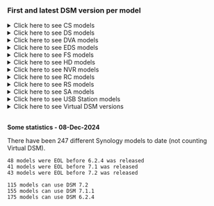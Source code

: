 ### First and latest DSM version per model

<details>
  <summary>Click here to see CS models</summary>

| Model | First DSM version | Latest DSM version | Note |
|-------|-----------|-----------|------|
| CS407 | 3.1-1594 | 3.1-1639 | EOL |
| CS407e | 3.1-1594 | 3.1-1639 | EOL |
| CS-406 | 2.0-0731 | 2.0-0731 | EOL |
| CS-406e | 2.0-0731 | 2.0-0731 | EOL |

</details>

<details>
  <summary>Click here to see DS models</summary>

| Model | First DSM version | Latest DSM version | Note |
|-------|-----------|-----------|------|
| DS3622xs+ | 7.0.1-42218 | 7.2.2-72806 |  |
| DS3617xsII | 6.2.4-25556 | 7.2.2-72806 |  |
| DS3617xs | 6.0.2-8451 | 7.2.2-72806 |  |
| DS3615xs | 5.1-5004 | 7.1.1-42962 | EOL |
| DS3612xs | 3.2-1963 | 6.2.4-25556 | EOL |
| DS3611xs | 3.1-1746 | 6.2.4-25556 | EOL |
| DS3018xs | 6.1.3-15152 | 7.2.2-72806 |  |
| DS2422+ | 7.0.1-42218 | 7.2.2-72806 |  |
| DS2419+II | 6.2.4-25556 | 7.2.2-72806 |  |
| DS2419+ | 6.2.1-23824 | 7.2.2-72806 |  |
| DS2415+ | 5.1-5022 | 7.1.1-42962 | EOL |
| DS2413+ | 4.1-2636 | 7.1.1-42962 | EOL |
| DS2411+ | 3.1-1742 | 6.2.4-25556 | EOL |
| DS2015xs | 5.1-5010 | 7.1.1-42962 | EOL |
| DS1823xs+ | 7.1.1-42962 | 7.2.2-72806 |  |
| DS1821+ | 6.2.3-25426 | 7.2.2-72806 |  |
| DS1819+ | 6.2.1-23824 | 7.2.2-72806 |  |
| DS1817+ | 6.1.1-15095 | 7.2.2-72806 |  |
| DS1817 | 6.1.2-15132 | 7.2.2-72806 |  |
| DS1815+ | 5.0-4528 | 7.1.1-42962 | EOL |
| DS1813+ | 4.2-3214 | 7.1.1-42962 | EOL |
| DS1812+ | 3.2-2031 | 6.2.4-25556 | EOL |
| DS1621xs+ | 6.2.3-25426 | 7.2.2-72806 |  |
| DS1621+ | 6.2.3-25426 | 7.2.2-72806 |  |
| DS1618+ | 6.1.6-15266 | 7.2.2-72806 |  |
| DS1522+ | 7.1-42661 | 7.2.2-72806 |  |
| DS1520+ | 6.2.3-25426 | 7.2.2-72806 |  |
| DS1517+ | 6.1.1-15095 | 7.2.2-72806 |  |
| DS1517 | 6.1.1-15101 | 7.2.2-72806 |  |
| DS1515+ | 5.0-4528 | 7.1.1-42962 | EOL |
| DS1515 | 5.1-5022 | 7.1.1-42962 | EOL |
| DS1513+ | 4.2-3211 | 7.1.1-42962 | EOL |
| DS1512+ | 3.2-2031 | 6.2.4-25556 | EOL |
| DS1511+ | 3.1-1594 | 6.2.4-25556 | EOL |
| DS1019+ | 6.2.1-23824 | 7.2.2-72806 |  |
| DS1010+ | 2.2-1041 | 5.2-5967 | EOL |
| DS923+ | 7.1.1-42962 | 7.2.2-72806 |  |
| DS920+ | 6.2.3-25426 | 7.2.2-72806 |  |
| DS918+ | 6.1.3-15152 | 7.2.2-72806 |  |
| DS916+ | 6.0-7321 | 7.2.2-72806 |  |
| DS723+ | 7.1.1-42962 | 7.2.2-72806 |  |
| DS720+ | 6.2.3-25426 | 7.2.2-72806 |  |
| DS718+ | 6.1.3-15152 | 7.2.2-72806 |  |
| DS716+II | 6.0-7321 | 7.2.2-72806 |  |
| DS716+ | 5.2-5644 | 7.2.2-72806 |  |
| DS715 | 5.2-5565 | 7.1.1-42962 | EOL |
| DS713+ | 4.1-2647 | 7.1.1-42962 | EOL |
| DS712+ | 3.2-1922 | 6.2.4-25556 | EOL |
| DS710+ | 3.1-1594 | 5.2-5967 | EOL |
| DS620slim | 6.2.2-24922 | 7.2.2-72806 |  |
| DS509+ | 3.1-1594 | 4.2-3259 | EOL |
| DS508 | 3.1-1594 | 4.0-2265 | EOL |
| DS423+ | 7.1.1-42962 | 7.2.2-72806 |  |
| DS423 | 7.1.1-42962 | 7.2.2-72806 |  |
| DS420j | 6.2.2-24922 | 7.2.2-72806 |  |
| DS420+ | 6.2.3-25426 | 7.2.2-72806 |  |
| DS419slim | 6.2.2-24922 | 7.2.2-72806 |  |
| DS418play | 6.1.3-15152 | 7.2.2-72806 |  |
| DS418j | 6.1.3-15152 | 7.2.2-72806 |  |
| DS418 | 6.1.3-15152 | 7.2.2-72806 |  |
| DS416slim | 6.0-7321 | 7.2.2-72806 |  |
| DS416play | 6.0-7321 | 7.2.2-72806 |  |
| DS416j | 5.2-5644 | 7.2.2-72806 |  |
| DS416 | 5.2-5592 | 7.2.2-72806 |  |
| DS415play | 5.0-4493 | 7.1.1-42962 | EOL |
| DS415+ | 5.0-4519 | 7.1.1-42962 | EOL |
| DS414slim | 5.0-4482 | 7.1.1-42962 | EOL |
| DS414j | 5.0-4482 | 7.1.1-42962 | EOL |
| DS414 | 4.3-3776 | 7.1.1-42962 | EOL |
| DS413j | 4.1-2636 | 6.2.4-25556 | EOL |
| DS413 | 4.1-2636 | 6.2.4-25556 | EOL |
| DS412+ | 4.0-2198 | 6.2.4-25556 | EOL |
| DS411slim | 3.1-1594 | 6.2.4-25556 | EOL |
| DS411j | 3.1-1594 | 6.2.4-25556 | EOL |
| DS411+II | 3.1-1613 | 6.2.4-25556 | EOL |
| DS411+ | 3.1-1594 | 6.2.4-25556 | EOL |
| DS411 | 3.1-1748 | 6.2.4-25556 | EOL |
| DS410j | 3.1-1594 | 5.2-5967 | EOL |
| DS410 | 3.1-1594 | 5.2-5967 | EOL |
| DS409slim | 3.1-1594 | 4.2-3259 | EOL |
| DS409+ | 3.1-1594 | 4.2-3259 | EOL |
| DS409 | 3.1-1594 | 4.2-3259 | EOL |
| DS408 | 3.1-1594 | 4.0-2265 | EOL |
| DS224+ | 7.2-64570 | 7.2.2-72806 |  |
| DS223j | 7.1.1-42962 | 7.2.2-72806 |  |
| DS223 | 7.1.1-42962 | 7.2.2-72806 |  |
| DS220j | 6.2.2-24922 | 7.2.2-72806 |  |
| DS220+ | 6.2.3-25426 | 7.2.2-72806 |  |
| DS218play | 6.1.3-15152 | 7.2.2-72806 |  |
| DS218j | 6.1.3-15152 | 7.2.2-72806 |  |
| DS218+ | 6.1.3-15152 | 7.2.2-72806 |  |
| DS218 | 6.1.4-15217 | 7.2.2-72806 |  |
| DS216se | 5.2-5620 | 7.1.1-42962 | EOL |
| DS216play | 5.2-5620 | 7.2.2-72806 |  |
| DS216j | 5.2-5644 | 7.2.2-72806 |  |
| DS216+II | 6.0-7321 | 7.2.2-72806 |  |
| DS216+ | 5.2-5644 | 7.2.2-72806 |  |
| DS216 | 5.2-5644 | 7.2.2-72806 |  |
| DS215j | 5.1-5004 | 7.1.1-42962 | EOL |
| DS215+ | 5.2-5565 | 7.1.1-42962 | EOL |
| DS214se | 4.3-3781 | 7.1.1-42962 | EOL |
| DS214play | 4.3-3803 | 7.1.1-42962 | EOL |
| DS214+ | 4.3-3805 | 7.1.1-42962 | EOL |
| DS214 | 4.3-3776 | 7.1.1-42962 | EOL |
| DS213j | 4.2-3211 | 7.1.1-42962 | EOL |
| DS213air | 4.1-2636 | 6.2.4-25556 | EOL |
| DS213+ | 4.0-2254 | 6.2.4-25556 | EOL |
| DS213 | 4.0-2243 | 6.2.4-25556 | EOL |
| DS212j | 3.2-1944 | 6.2.4-25556 | EOL |
| DS212+ | 3.2-1944 | 6.2.4-25556 | EOL |
| DS212 | 3.2-1944 | 6.2.4-25556 | EOL |
| DS211j | 3.1-1594 | 6.2.4-25556 | EOL |
| DS211+ | 3.1-1594 | 6.2.4-25556 | EOL |
| DS211 | 3.1-1594 | 6.2.4-25556 | EOL |
| DS210j | 3.1-1594 | 5.2-5967 | EOL |
| DS210+ | 3.1-1594 | 5.2-5967 | EOL |
| DS209j | 3.1-1594 | 4.2-3259 | EOL |
| DS209+II | 3.1-1594 | 4.2-3259 | EOL |
| DS209+ | 3.1-1594 | 4.2-3259 | EOL |
| DS209 | 3.1-1594 | 4.2-3259 | EOL |
| DS207+ | 3.1-1594 | 3.1-1639 | EOL |
| DS207 | 3.1-1594 | 3.1-1639 | EOL |
| DS124 | 7.2-64570 | 7.2.2-72806 |  |
| DS120j | 6.2.2-24922 | 7.2.2-72806 |  |
| DS119j | 6.2.1-23824 | 7.2.2-72806 |  |
| DS118 | 6.1.3-15152 | 7.2.2-72806 |  |
| DS116 | 6.0-7321 | 7.2.2-72806 |  |
| DS115j | 5.0-4493 | 7.1.1-42962 | EOL |
| DS115 | 5.1-5022 | 7.1.1-42962 | EOL |
| DS114 | 4.3-3776 | 7.1.1-42962 | EOL |
| DS112j | 4.0-2198 | 6.2.4-25556 | EOL |
| DS112+ | 4.0-2228 | 6.2.4-25556 | EOL |
| DS112 | 4.0-2198 | 6.2.4-25556 | EOL |
| DS111 | 3.1-1594 | 6.2.4-25556 | EOL |
| DS110j | 3.1-1594 | 5.2-5967 | EOL |
| DS110+ | 3.1-1594 | 5.2-5967 | EOL |
| DS-109j | 3.1-1594 | 3.2-1944 | EOL |
| DS109j | 3.2-1955 | 4.2-3259 | EOL |
| DS109+ | 3.1-1594 | 4.2-3259 | EOL |
| DS109 | 3.1-1594 | 4.2-3259 | EOL |
| DS108j | 3.1-1594 | 4.0-2265 | EOL |
| DS107e | 3.1-1594 | 3.1-1639 | EOL |
| DS107+ | 3.1-1594 | 3.1-1639 | EOL |
| DS107 | 3.1-1594 | 3.1-1639 | EOL |
| DS-106j | 2.1-0844 | 2.1-0844 | EOL |
| DS-106e | 2.0-0731 | 2.0-0731 | EOL |
| DS-106 | 2.0-0731 | 2.0-0731 | EOL |
| DS-101j | 2.0-0731 | 2.0-0731 | EOL |

</details>

<details>
  <summary>Click here to see DVA models</summary>

| Model | First DSM version | Latest DSM version | Note |
|-------|-----------|-----------|------|
| DVA3221 | 6.2.3-25426 | 7.2.2-72806 |  |
| DVA3219 | 6.2.2-24922 | 7.2.2-72806 |  |
| DVA1622 | 7.1-42661 | 7.2.2-72806 |  |

</details>

<details>
  <summary>Click here to see EDS models</summary>

| Model | First DSM version | Latest DSM version | Note |
|-------|-----------|-----------|------|
| EDS14 | 4.3-4244 | 6.0.3-8754 | EOL |

</details>

<details>
  <summary>Click here to see FS models</summary>

| Model | First DSM version | Latest DSM version | Note |
|-------|-----------|-----------|------|
| FS6400 | 6.2.2-24922 | 7.2.2-72806 |  |
| FS3600 | 6.2.3-25426 | 7.2.2-72806 |  |
| FS3400 | 6.2.2-24922 | 7.2.2-72806 |  |
| FS3410 | 7.1-42661 | 7.2.2-72806 |  |
| FS3017 | 6.0.2-8575 | 7.2.2-72806 |  |
| FS2500 | 7.0.1-42218 | 7.2.2-72806 |  |
| FS2017 | 6.1.1-15101 | 7.2.2-72806 |  |
| FS1018 | 6.1.4-15217 | 7.2.2-72806 |  |

</details>

<details>
  <summary>Click here to see HD models</summary>

| Model | First DSM version | Latest DSM version | Note |
|-------|-----------|-----------|------|
| HD6500 | 7.1-42661 | 7.2.2-72806 |  |

</details>

<details>
  <summary>Click here to see NVR models</summary>

| Model | First DSM version | Latest DSM version | Note |
|-------|-----------|-----------|------|
| NVR1218 | 6.1.3-15152 | 6.2.4-25556 | EOL |
| NVR216 | 5.2-5644 | 6.2.4-25556 | EOL |

</details>

<details>
  <summary>Click here to see RC models</summary>

| Model | First DSM version | Latest DSM version | Note |
|-------|-----------|-----------|------|
| RC18015xs+ | 5.1-5358 | 7.1.1-42962 | EOL |

</details>

<details>
  <summary>Click here to see RS models</summary>

| Model | First DSM version | Latest DSM version | Note |
|-------|-----------|-----------|------|
| RS18017xs+ | 6.0.2-8451 | 7.2.2-72806 |  |
| RS18016xs+ | 5.2-5592 | 7.2.2-72806 |  |
| RS10613xs+ | 4.1-2846 | 7.1.1-42962 | EOL |
| RS4021xs+ | 6.2.3-25426 | 7.2.2-72806 |  |
| RS4017xs+ | 6.0.2-8451 | 7.2.2-72806 |  |
| RS3621xs+ | 6.2.3-25426 | 7.2.2-72806 |  |
| RS3621RPxs | 6.2.3-25426 | 7.2.2-72806 |  |
| RS3618xs | 6.1.5-15254 | 7.2.2-72806 |  |
| RS3617xs+ | 6.0.2-8451 | 7.2.2-72806 |  |
| RS3617xs | 6.0.1-7393 | 7.2.2-72806 |  |
| RS3617RPxs | 6.0.2-8451 | 7.2.2-72806 |  |
| RS3614xs+ | 4.3-3805 | 7.1.1-42962 | EOL |
| RS3614xs | 5.0-4493 | 7.1.1-42962 | EOL |
| RS3614RPxs | 5.0-4493 | 7.1.1-42962 | EOL |
| RS3413xs+ | 4.1-2842 | 7.1.1-42962 | EOL |
| RS3412xs | 3.2-1963 | 6.2.4-25556 | EOL |
| RS3412RPxs | 3.2-1963 | 6.2.4-25556 | EOL |
| RS3411xs | 3.1-1746 | 6.2.4-25556 | EOL |
| RS3411RPxs | 3.1-1746 | 6.2.4-25556 | EOL |
| RS2821RP+ | 6.2.4-25556 | 7.2.2-72806 |  |
| RS2423RP+ | 7.1.1-42962 | 7.2.2-72806 |  |
| RS2423+ | 7.1.1-42962 | 7.2.2-72806 |  |
| RS2421RP+ | 6.2.4-25556 | 7.2.2-72806 |  |
| RS2421+ | 6.2.4-25556 | 7.2.2-72806 |  |
| RS2418RP+ | 6.1.5-15254 | 7.2.2-72806 |  |
| RS2418+ | 6.1.5-15254 | 7.2.2-72806 |  |
| RS2416RP+ | 5.2-5592 | 7.2.2-72806 |  |
| RS2416+ | 5.2-5592 | 7.2.2-72806 |  |
| RS2414rp+ | 4.2-3320 | 7.1.1-42962 | EOL |
| RS2414+ | 4.2-3320 | 7.1.1-42962 | EOL |
| RS2212RP+ | 4.0-2198 | 6.2.4-25556 | EOL |
| RS2212+ | 4.0-2198 | 6.2.4-25556 | EOL |
| RS2211RP+ | 3.1-1605 | 6.2.4-25556 | EOL |
| RS2211+ | 3.1-1605 | 6.2.4-25556 | EOL |
| RS1221RP+ | 6.2.3-25426 | 7.2.2-72806 |  |
| RS1221+ | 6.2.3-25426 | 7.2.2-72806 |  |
| RS1219+ | 6.2-23739 | 7.2.2-72806 |  |
| RS822RP+ | 7.1-42661 | 7.2.2-72806 |  |
| RS822+ | 7.1-42661 | 7.2.2-72806 |  |
| RS820RP+ | 6.2.2-24922 | 7.2.2-72806 |  |
| RS820+ | 6.2.2-24922 | 7.2.2-72806 |  |
| RS819 | 6.2.1-23824 | 7.2.2-72806 |  |
| RS818RP+ | 6.1.4-15217 | 7.2.2-72806 |  |
| RS818+ | 6.1.4-15217 | 7.2.2-72806 |  |
| RS816 | 6.0.1-7393 | 7.2.2-72806 |  |
| RS815RP+ | 5.1-5022 | 7.1.1-42962 | EOL |
| RS815+ | 5.1-5022 | 7.1.1-42962 | EOL |
| RS815 | 5.1-5022 | 7.1.1-42962 | EOL |
| RS814RP+ | 4.3-3810 | 7.1.1-42962 | EOL |
| RS814+ | 4.3-3810 | 7.1.1-42962 | EOL |
| RS814 | 4.3-3810 | 7.1.1-42962 | EOL |
| RS812RP+ | 4.0-2198 | 6.2.4-25556 | EOL |
| RS812+ | 4.0-2198 | 6.2.4-25556 | EOL |
| RS812 | 3.2-1947 | 6.2.4-25556 | EOL |
| RS810RP+ | 3.1-1594 | 5.2-5967 | EOL |
| RS810+ | 3.1-1594 | 5.2-5967 | EOL |
| RS422+ | 7.1-42661 | 7.2.2-72806 |  |
| RS411 | 3.1-1594 | 6.2.4-25556 | EOL |
| RS409RP+ | 3.1-1594 | 4.2-3259 | EOL |
| RS409+ | 3.1-1594 | 4.2-3259 | EOL |
| RS409 | 3.1-1594 | 4.2-3259 | EOL |
| RS408-RP | 3.1-1594 | 3.2-1944 | EOL |
| RS408RP | 3.2-1955 | 4.0-2265 | EOL |
| RS408 | 3.1-1594 | 4.0-2265 | EOL |
| RS407 | 3.1-1594 | 3.1-1639 | EOL |
| RS-406 | 2.0-0731 | 2.0-0731 | EOL |
| RS217 | 6.0.2-8451 | 7.2.2-72806 |  |
| RS214 | 4.2-3235 | 7.1.1-42962 | EOL |
| RS212 | 3.2-1947 | 6.2.4-25556 | EOL |

</details>

<details>
  <summary>Click here to see SA models</summary>

| Model | First DSM version | Latest DSM version | Note |
|-------|-----------|-----------|------|
| SA6400 | 7.1.1-42962 | 7.2.2-72806 |  |
| SA3610 | 7.1.1-42962 | 7.2.2-72806 |  |
| SA3600 | 6.2.2-24922 | 7.2.2-72806 |  |
| SA3410 | 7.1.1-42962 | 7.2.2-72806 |  |
| SA3400D | 7.1.1-42962 | 7.2.2-72806 |  |
| SA3400 | 6.2.2-24922 | 7.2.2-72806 |  |
| SA3200D | 6.2.2-25044 | 7.2.2-72806 |  |

</details>

<details>
  <summary>Click here to see USB Station models</summary>

| Model | First DSM version | Latest DSM version | Note |
|-------|-----------|-----------|------|
| USB_Station_2 | 3.1-1742 | 3.2-1983 | EOL |

</details>

<details>
  <summary>Click here to see Virtual DSM versions</summary>

| Model | First DSM version | Latest DSM version | Note |
|-------|-----------|-----------|------|
| VirtualDSM | 6.0-7321 | 7.2.2-72806 |  |
| DockerDSM | 6.0-7321 | 6.2.3-25426 | EOL |
| C2DSM | 6.1.2-15132 | 6.1.6-15266 | EOL |
| SkyNAS | 6.1.5-15254 | 6.2.3-25426 | EOL |

</details>

<br>

**Some statistics - 08-Dec-2024**

There have been 247 different Synology models to date (not counting Virtual DSM).

```
48 models were EOL before 6.2.4 was released
41 models were EOL before 7.1 was released
43 models were EOL before 7.2 was released
```

```
115 models can use DSM 7.2
155 models can use DSM 7.1.1
175 models can use DSM 6.2.4
```
